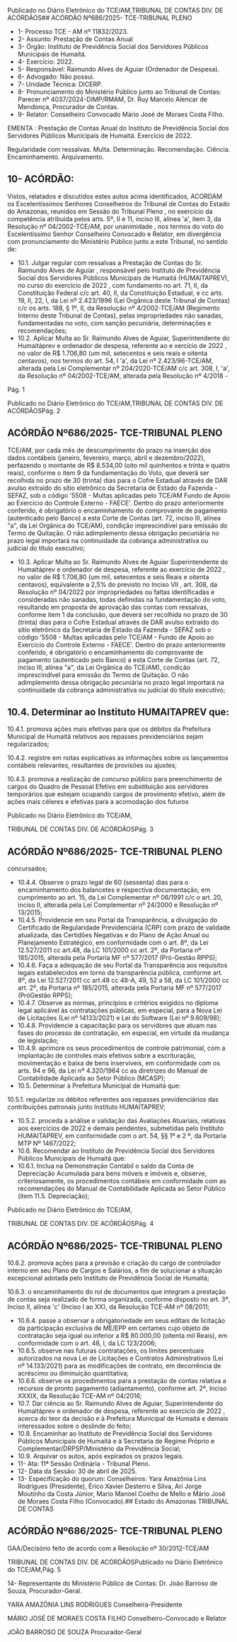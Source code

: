 Publicado  no  Diário  Eletrônico do TCE/AM,TRIBUNAL DE CONTAS DIV. DE ACÓRDÃOS## ACÓRDÃO Nº686/2025- TCE-TRIBUNAL PLENO

- 1- Processo TCE - AM nº 11832/2023.
- 2- Assunto: Prestação de Contas Anual
- 3- Órgão: Instituto de Previdência Social dos Servidores Públicos Municipais de Humaitá.
- 4- Exercício: 2022.
- 5- Responsável: Raimundo Alves de Aguiar (Ordenador de Despesa).
- 6- Advogado: Não possui.
- 7- Unidade Técnica: DICERP.
- 8- Pronunciamento  do  Ministério  Público  junto  ao  Tribunal  de  Contas: Parecer  nº 4037/2024-DIMP/RMAM,  Dr.  Ruy  Marcelo  Alencar  de  Mendonça,  Procurador  de Contas.
- 9- Relator: Conselheiro Convocado Mário José de Moraes Costa Filho.

EMENTA :  Prestação  de  Contas  Anual  do  Instituto de Previdência Social dos Servidores Públicos Municipais de Humaitá. Exercício de 2022.

Regularidade  com  ressalvas.  Multa.  Determinação. Recomendação. Ciência. Encaminhamento. Arquivamento.

## 10-  ACÓRDÃO:

Vistos, relatados e discutidos estes autos acima identificados, ACORDAM os Excelentíssimos Senhores Conselheiros do Tribunal de Contas do Estado do Amazonas, reunidos em Sessão do Tribunal Pleno , no exercício da competência atribuída pelos arts. 5º, II e  11,  inciso  III, alínea  'a',  item  3,  da  Resolução  nº  04/2002-TCE/AM, por unanimidade , nos termos do voto do Excelentíssimo Senhor Conselheiro Convocado e Relator, em divergência com pronunciamento do Ministério Público junto a este Tribunal, no sentido de:

- 10.1. Julgar regular com ressalvas a Prestação de Contas do Sr. Raimundo Alves de  Aguiar ,  responsável  pelo  Instituto  de  Previdência  Social  dos Servidores Públicos Municipais de Humaitá (HUMAITAPREV), no curso do exercício  de  2022 ,  com  fundamento  no  art.  71,  II,  da  Constituição Federal c/c art. 40, II, da Constituição Estadual, e cc arts. 19, II, 22, I, da Lei  nº  2.423/1996 (Lei Orgânica deste Tribunal de Contas) c/c os arts. 188, § 1º, II, da Resolução nº 4/2002-TCE/AM (Regimento Interno deste Tribunal de Contas), pelas impropriedades não sanadas, fundamentadas no voto, com sanção pecuniária, determinações e recomendações;
- 10.2. Aplicar Multa ao Sr. Raimundo Alves de Aguiar, Superintendente do Humaitáprev e ordenador de despesa, referente ao e xercício de 2022 , no  valor  de R$  1.706,80 (um  mil,  setecentos  e  seis  reais  e  oitenta centavos),  nos  termos  do  art.  54,  I  'a',  da  Lei  nº  2.423/96-TCE/AM, alterada pela Lei Complementar nº 204/2020-TCE/AM c/c art. 308, I, 'a', da Resolução nº 04/2002-TCE/AM, alterada pela Resolução nº 4/2018 -

Pág. 1

Publicado  no  Diário  Eletrônico do TCE/AM,TRIBUNAL DE CONTAS DIV. DE ACÓRDÃOSPág. 2

## ACÓRDÃO Nº686/2025- TCE-TRIBUNAL PLENO

TCE/AM, por cada mês de descumprimento do prazo na inserção dos dados  contábeis  (janeiro,  fevereiro,  março,  abril  e  dezembro/2022), perfazendo  o  montante  de R$  8.534,00 (oito  mil  quinhentos  e  trinta  e quatro reais), conforme o item 9 da fundamentação do Voto, que deverá ser recolhida no prazo de 30 (trinta) dias para o Cofre Estadual através de DAR avulso extraído do sítio eletrônico da Secretaria de Estado da Fazenda - SEFAZ, sob o código '5508 - Multas aplicadas pelo TCE/AM Fundo de Apoio ao Exercício do Controle Externo - FAECE'. Dentro do prazo  anteriormente  conferido,  é  obrigatório  o  encaminhamento  do comprovante  de  pagamento  (autenticado  pelo  Banco)  a  esta  Corte  de Contas  (art.  72,  inciso  III,  alínea  "a",  da  Lei  Orgânica  do  TCE/AM), condição  imprescindível  para  emissão  do  Termo  de  Quitação.  O  não adimplemento dessa obrigação  pecuniária  no  prazo  legal  importará  na continuidade da cobrança administrativa ou judicial do título executivo;

- 10.3. Aplicar Multa ao Sr.  Raimundo Alves de  Aguiar Superintendente do Humaitáprev e ordenador de despesa, referente ao exercício de 2022 , no  valor  de R$  1.706,80 (um  mil,  setecentos  e  seis  Reais  e  oitenta centavos),  equivalente  a 2,5% do  previsto  no  Inciso VII ,  art.  308,  da Resolução  nº  04/2022  por  impropriedades  ou  faltas  identificadas  e consideradas não sanadas, todas definidas na fundamentação do voto, resultando em  proposta  de  aprovação  das  contas  com  ressalvas, conforme item 1 da conclusão, que deverá ser recolhida no prazo de 30 (trinta) dias para o Cofre Estadual através de DAR avulso extraído do sítio  eletrônico  da  Secretaria  de  Estado  da  Fazenda  -  SEFAZ  sob  o código  '5508  -  Multas  aplicadas  pelo  TCE/AM  -  Fundo  de  Apoio  ao Exercício do Controle Externo - FAECE'. Dentro do prazo anteriormente conferido, é obrigatório o encaminhamento do comprovante de pagamento  (autenticado  pelo  Banco)  a  esta  Corte  de  Contas  (art.  72, inciso III, alínea "a", da Lei Orgânica do TCE/AM), condição imprescindível para emissão do Termo de Quitação. O não adimplemento dessa obrigação  pecuniária  no  prazo  legal  importará  na continuidade da cobrança administrativa ou judicial do título executivo;

## 10.4. Determinar ao Instituto HUMAITAPREV que:

10.4.1. promova ações mais efetivas para que os débitos da Prefeitura Municipal  de  Humaitá  relativos  aos  repasses  previdenciários  sejam regularizados;

10.4.2. registre em notas explicativas as informações sobre os lançamentos contábeis relevantes, resultantes de provisões ou ajustes;

10.4.3. promova  a  realização  de  concurso  público  para  preenchimento de cargos do Quadro de Pessoal Efetivo em substituição aos servidores temporários que estejam ocupando cargos de provimento efetivo, além de  ações  mais  céleres  e  efetivas  para  a  acomodação  dos  futuros

Publicado  no  Diário  Eletrônico do TCE/AM,

TRIBUNAL DE CONTAS DIV. DE ACÓRDÃOSPág. 3

## ACÓRDÃO Nº686/2025- TCE-TRIBUNAL PLENO

concursados;

- 10.4.4. Observe o prazo legal de 60 (sessenta) dias para o encaminhamento dos balancetes e respectiva documentação, em cumprimento ao art. 15, da Lei Complementar nº 06/1991 c/c o art. 20, inciso  II,  alterada  pela  Lei  Complementar  nº  24/2000  e  Resolução  nº 13/2015;
- 10.4.5. Providencie  em  seu  Portal  da  Transparência,  a  divulgação  do Certificado de Regularidade Previdenciária (CRP) com prazo de validade atualizada,  das  Certidões  Negativas  e  do  Plano  de  Ação  Anual  ou Planejamento  Estratégico,  em  conformidade  com  o  art.  8º,  da  Lei 12.527/2011  cc  art.48,  da  LC  101/2000  cc  art.  2º,  da  Portaria  nº 185/2015, alterada pela Portaria MF nº 577/2017 (Pró-Gestão RPPS);
- 10.4.6. Faça a adequação de seu Portal da Transparência aos requisitos legais estabelecidos em torno da transparência pública, conforme art. 8º, da Lei 12.527/2011 cc art.48 cc 48-A, 49, 52 a 58, da LC 101/2000 cc art. 2º, da Portaria nº 185/2015, alterada pela Portaria MF nº 577/2017 (PróGestão RPPS);
- 10.4.7. Observe  as  normas,  princípios  e  critérios  exigidos  no  diploma legal aplicável às contratações públicas, em especial, para a Nova Lei de Licitações (Lei nº 14133/2021) e Lei do Software (Lei nº 9.609/98);
- 10.4.8. Providencie  a  capacitação  para  os  servidores  que  atuam  nas fases do processo de contratação, em especial, em virtude da mudança de legislação;
- 10.4.9. aprimore os seus procedimentos de controle patrimonial, com a implantação de controles mais efetivos sobre a escrituração, movimentação  e  baixa  de  bens  inservíveis,  em  conformidade  com  os arts.  94  e  96,  da  Lei  nº  4.320/1964  cc  as  diretrizes  do  Manual  de Contabilidade Aplicada ao Setor Público (MCASP);
- 10.5. Determinar à Prefeitura Municipal de Humaitá que:

10.5.1. regularize os débitos referentes aos repasses previdenciários das contribuições patronais junto Instituto HUMAITAPREV;

- 10.5.2. proceda a análise e validação das Avaliações Atuariais, relativas aos exercícios de 2022 e demais pendentes, submetidas pelo Instituto HUMAITAPREV, em conformidade com o art. 54, §§ 1º e 2 º, da Portaria MTP Nº 1467/2022;
- 10.6. Recomendar ao Instituto de Previdência Social dos Servidores Públicos Municipais de Humaitá que:
- 10.6.1. Inclua na Demonstração Contábil o saldo da Conta de Depreciação  Acumulada  para  bens  móveis  e  imóveis  e,  observe, criteriosamente,  os  procedimentos  contábeis  em  conformidade  com  as recomendações do Manual de Contabilidade Aplicada ao Setor Público (item 11.5. Depreciação);

Publicado  no  Diário  Eletrônico do TCE/AM,

TRIBUNAL DE CONTAS DIV. DE ACÓRDÃOSPág. 4

## ACÓRDÃO Nº686/2025- TCE-TRIBUNAL PLENO

10.6.2. promova ações para a previsão e criação do cargo de controlador interno  em  seu  Plano  de  Cargos  e  Salários,  a  fim  de  solucionar  a situação  excepcional  adotada  pelo  Instituto  de  Previdência  Social  de Humaitá;

10.6.3. o encaminhamento  do  rol  de  documentos  que  integram  a prestação  de  contas  seja  realizado  de  forma  organizada,  conforme disposto  no  art.  3º,  Inciso  II,  alínea  'c'  (Inciso  I  ao  XX),  da  Resolução TCE-AM nº 08/2011;

- 10.6.4. passe a observar a obrigatoriedade em seus editais de licitação da  participação  exclusiva  de  ME/EPP  em  certames  cujo  objeto  de contratação seja igual ou inferior a R$ 80.000,00 (oitenta mil Reais), em conformidade com o art. 48, I, da LC 123/2006;
- 10.6.5. observe nas futuras contratações, os limites percentuais autorizados na nova Lei de Licitações e Contratos Administrativos (Lei nº 14.133/2021)  para  as  modificações  de  contrato,  em  decorrência  de acréscimo ou diminuição quantitativa;
- 10.6.6. observe os procedimentos para a prestação de contas relativa a recursos de pronto pagamento (adiantamento), conforme art. 2º, Inciso XXXIX, da Resolução TCE-AM nº 04/2016;
- 10.7. Dar  ciência ao Sr. Raimundo  Alves  de  Aguiar, Superintendente  do Humaitáprev e ordenador de despesa, referente ao exercício de 2022 , acerca do teor da decisão e à Prefeitura Municipal de Humaitá e demais interessados sobre o deslinde do feito;
- 10.8. Encaminhar ao Instituto de Previdência Social dos Servidores Públicos Municipais de Humaitá e à Secretaria de Regime Próprio e Complementar/DRPSP/Ministério da Previdência Social;
- 10.9. Arquivar os autos, após expirados os prazos legais.
- 11-  Ata: 11ª Sessão Ordinária - Tribunal Pleno.
- 12-  Data da Sessão: 30 de abril de 2025.
- 13-  Especificação do quorum: Conselheiros: Yara Amazônia Lins Rodrigues (Presidente), Érico Xavier Desterro e Silva, Ari Jorge Moutinho da Costa Júnior, Mario Manoel Coelho de Mello e Mário José de Moraes Costa Filho (Convocado).## Estado do Amazonas TRIBUNAL DE CONTAS

## ACÓRDÃO Nº686/2025- TCE-TRIBUNAL PLENO

GAA/Decisório feito de acordo com a Resolução nº 30/2012-TCE/AM

TRIBUNAL DE CONTAS DIV. DE ACÓRDÃOSPublicado  no  Diário  Eletrônico do TCE/AM,Pág. 5

14-  Representante  do  Ministério  Público  de  Contas: Dr.  João  Barroso  de  Souza, Procurador-Geral.

YARA AMAZÔNIA LINS RODRIGUES Conselheira-Presidente

MÁRIO JOSÉ DE MORAES COSTA FILHO Conselheiro-Convocado e Relator

JOÃO BARROSO DE SOUZA Procurador-Geral